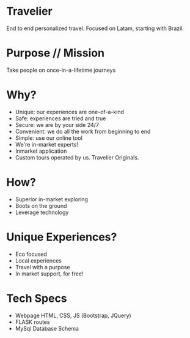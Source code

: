 # Travelier
End to end personalized travel.  Focused on Latam, starting with Brazil.

# Purpose // Mission
Take people on once-in-a-lifetime journeys

# Why?
- Unique:  our experiences are one-of-a-kind
- Safe:  experiences are tried and true
- Secure:  we are by your side 24/7
- Convenient:  we do all the work from beginning to end
- Simple:  use our online tool
- We're in-market experts!
- Inmarket application
- Custom tours operated by us.  Travelier Originals.

# How?
- Superior in-market exploring
- Boots on the ground
- Leverage technology

# Unique Experiences?
- Eco focused
- Local experiences
- Travel with a purpose
- In market support, for free!

# Tech Specs
- Webpage HTML, CSS, JS (Bootstrap, JQuery)
- FLASK routes
- MySql Database Schema
